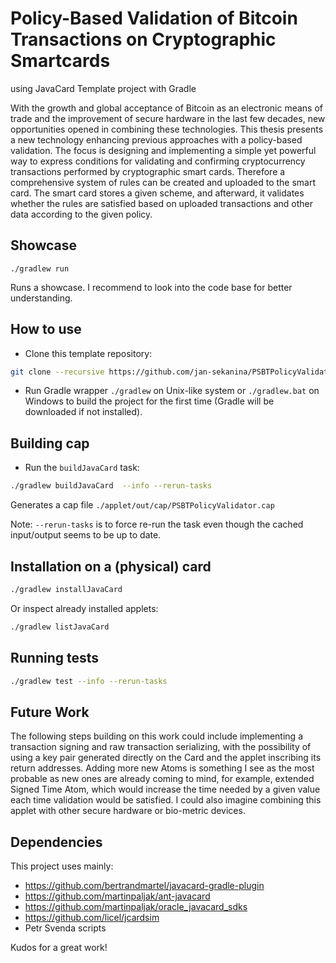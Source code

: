 # Policy-Based Validation of Bitcoin Transactions on Cryptographic Smartcards 
using JavaCard Template project with Gradle

With the growth and global acceptance of Bitcoin as an electronic means of trade and the improvement of secure hardware in the last few decades, new opportunities opened in combining these technologies. This thesis presents a new technology enhancing previous approaches with a policy-based validation. The focus is designing and implementing a simple yet powerful way to express conditions for validating and confirming cryptocurrency transactions performed by cryptographic smart cards. Therefore a comprehensive system of rules can be created and uploaded to the smart card. The smart card stores a given scheme, and afterward, it validates whether the rules are satisfied based on uploaded transactions and other data according to the given policy.
## Showcase 
```aidl
./gradlew run 
```
Runs a showcase. I recommend to look into the code base for better understanding.

## How to use

- Clone this template repository:

```bash
git clone --recursive https://github.com/jan-sekanina/PSBTPolicyValidatorApplet.git
```

- Run Gradle wrapper `./gradlew` on Unix-like system or `./gradlew.bat` on Windows
to build the project for the first time (Gradle will be downloaded if not installed).

## Building cap

- Run the `buildJavaCard` task:

```bash
./gradlew buildJavaCard  --info --rerun-tasks
```

Generates a cap file `./applet/out/cap/PSBTPolicyValidator.cap`

Note: `--rerun-tasks` is to force re-run the task even though the cached input/output seems to be up to date.


## Installation on a (physical) card

```bash
./gradlew installJavaCard
```

Or inspect already installed applets:

```bash
./gradlew listJavaCard
```

## Running tests
```bash
./gradlew test --info --rerun-tasks
```


## Future Work
The following steps building on this work could include implementing a
transaction signing and raw transaction serializing, with the possibility
of using a key pair generated directly on the Card and the applet
inscribing its return addresses. Adding more new Atoms is something
I see as the most probable as new ones are already coming to mind,
for example, extended Signed Time Atom, which would increase the
time needed by a given value each time validation would be satisfied. I
could also imagine combining this applet with other secure hardware
or bio-metric devices.
## Dependencies
This project uses mainly:

- https://github.com/bertrandmartel/javacard-gradle-plugin
- https://github.com/martinpaljak/ant-javacard
- https://github.com/martinpaljak/oracle_javacard_sdks
- https://github.com/licel/jcardsim
- Petr Svenda scripts 

Kudos for a great work!
